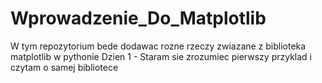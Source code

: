 # Wprowadzenie_Do_Matplotlib
W tym repozytorium bede dodawac rozne rzeczy zwiazane z biblioteka matplotlib w pythonie
Dzien 1 - Staram sie zrozumiec pierwszy przyklad i czytam o samej bibliotece
